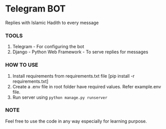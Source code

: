 # Telegram BOT

Replies with Islamic Hadith to every message

### TOOLS
1. Telegram - For configuring the bot
2. Django - Python Web Framework - To serve replies for messages

### HOW TO USE
1. Install requirements from requirements.txt file [pip install -r requirements.txt]
2. Create a .env file in root folder have required values. Refer example.env file.
3. Run server using `python manage.py runserver`

### NOTE
Feel free to use the code in any way especially for learning purpose.

